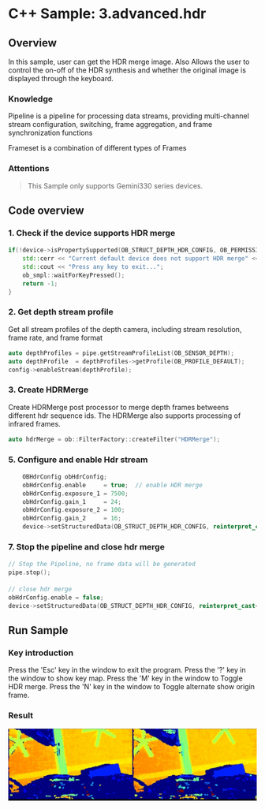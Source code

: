 # C++ Sample: 3.advanced.hdr

## Overview

In this sample, user can get the HDR merge image. Also Allows the user to control the on-off of the HDR synthesis and whether the original image is displayed through the keyboard.

### Knowledge

Pipeline is a pipeline for processing data streams, providing multi-channel stream configuration, switching, frame aggregation, and frame synchronization functions

Frameset is a combination of different types of Frames

### Attentions

> This Sample only supports Gemini330 series devices.

## Code overview

### 1. Check if the device supports HDR merge

```c++
if(!device->isPropertySupported(OB_STRUCT_DEPTH_HDR_CONFIG, OB_PERMISSION_READ_WRITE)) {
    std::cerr << "Current default device does not support HDR merge" << std::endl;
    std::cout << "Press any key to exit...";
    ob_smpl::waitForKeyPressed();
    return -1;
}
```

### 2. Get depth stream profile

Get all stream profiles of the depth camera, including stream resolution, frame rate, and frame format

```c++
auto depthProfiles = pipe.getStreamProfileList(OB_SENSOR_DEPTH);
auto depthProfile  = depthProfiles->getProfile(OB_PROFILE_DEFAULT);
config->enableStream(depthProfile);
```

### 3. Create HDRMerge

Create HDRMerge post processor to merge depth frames betweens different hdr sequence ids.
The HDRMerge also supports processing of infrared frames.

```c++
auto hdrMerge = ob::FilterFactory::createFilter("HDRMerge");
```

### 5. Configure and enable Hdr stream

```c++
    OBHdrConfig obHdrConfig;
    obHdrConfig.enable     = true;  // enable HDR merge
    obHdrConfig.exposure_1 = 7500;
    obHdrConfig.gain_1     = 24;
    obHdrConfig.exposure_2 = 100;
    obHdrConfig.gain_2     = 16;
    device->setStructuredData(OB_STRUCT_DEPTH_HDR_CONFIG, reinterpret_cast<uint8_t *>(&obHdrConfig), sizeof(OBHdrConfig));
```

### 7. Stop the pipeline and close hdr merge

```c++
// Stop the Pipeline, no frame data will be generated
pipe.stop();

// close hdr merge
obHdrConfig.enable = false;
device->setStructuredData(OB_STRUCT_DEPTH_HDR_CONFIG, reinterpret_cast<uint8_t *>(&obHdrConfig), sizeof(OBHdrConfig));
```

## Run Sample

### Key introduction

Press the 'Esc' key in the window to exit the program.
Press the '?' key in the window to show key map.
Press the 'M' key in the window to Toggle HDR merge.
Press the 'N' key in the window to Toggle alternate show origin frame.

### Result

![hdr](/docs/resource/hdr.jpg)
